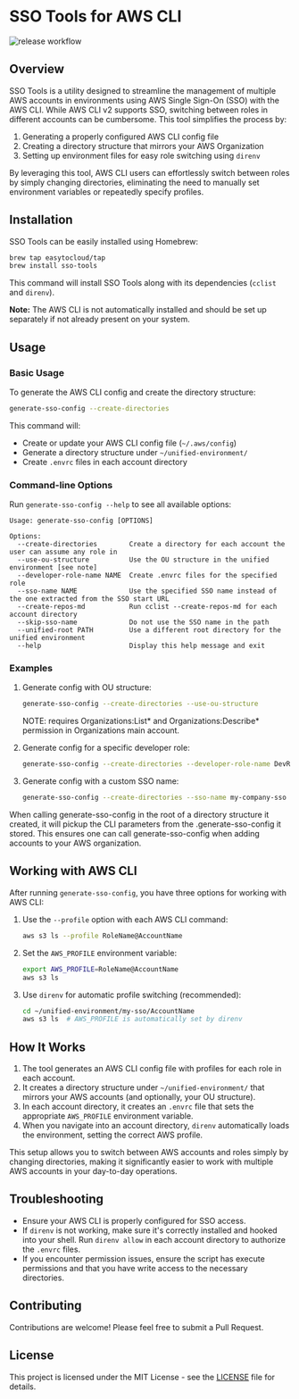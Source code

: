 # SSO Tools for AWS CLI

![release workflow](https://github.com/easytocloud/sso-tools/actions/workflows/release.yml/badge.svg)

## Overview

SSO Tools is a utility designed to streamline the management of multiple AWS accounts in environments using AWS Single Sign-On (SSO) with the AWS CLI. While AWS CLI v2 supports SSO, switching between roles in different accounts can be cumbersome. This tool simplifies the process by:

1. Generating a properly configured AWS CLI config file
2. Creating a directory structure that mirrors your AWS Organization
3. Setting up environment files for easy role switching using `direnv`

By leveraging this tool, AWS CLI users can effortlessly switch between roles by simply changing directories, eliminating the need to manually set environment variables or repeatedly specify profiles.

## Installation

SSO Tools can be easily installed using Homebrew:

```bash
brew tap easytocloud/tap
brew install sso-tools
```

This command will install SSO Tools along with its dependencies (`cclist` and `direnv`).

**Note:** The AWS CLI is not automatically installed and should be set up separately if not already present on your system.

## Usage

### Basic Usage

To generate the AWS CLI config and create the directory structure:

```bash
generate-sso-config --create-directories
```

This command will:
- Create or update your AWS CLI config file (`~/.aws/config`)
- Generate a directory structure under `~/unified-environment/`
- Create `.envrc` files in each account directory

### Command-line Options

Run `generate-sso-config --help` to see all available options:

```
Usage: generate-sso-config [OPTIONS]

Options:
  --create-directories        Create a directory for each account the user can assume any role in
  --use-ou-structure          Use the OU structure in the unified environment [see note]
  --developer-role-name NAME  Create .envrc files for the specified role
  --sso-name NAME             Use the specified SSO name instead of the one extracted from the SSO start URL
  --create-repos-md           Run cclist --create-repos-md for each account directory
  --skip-sso-name             Do not use the SSO name in the path
  --unified-root PATH         Use a different root directory for the unified environment
  --help                      Display this help message and exit
```

### Examples

1. Generate config with OU structure:
   ```bash
   generate-sso-config --create-directories --use-ou-structure
   ```
   NOTE: requires Organizations:List* and Organizations:Describe* permission in Organizations main account.

2. Generate config for a specific developer role:
   ```bash
   generate-sso-config --create-directories --developer-role-name DevRole
   ```

3. Generate config with a custom SSO name:
   ```bash
   generate-sso-config --create-directories --sso-name my-company-sso
   ```
When calling generate-sso-config in the root of a directory structure it created,
it will pickup the CLI parameters from the .generate-sso-config it stored.
This ensures one can call generate-sso-config when adding accounts to your AWS organization.

## Working with AWS CLI

After running `generate-sso-config`, you have three options for working with AWS CLI:

1. Use the `--profile` option with each AWS CLI command:
   ```bash
   aws s3 ls --profile RoleName@AccountName
   ```

2. Set the `AWS_PROFILE` environment variable:
   ```bash
   export AWS_PROFILE=RoleName@AccountName
   aws s3 ls
   ```

3. Use `direnv` for automatic profile switching (recommended):
   ```bash
   cd ~/unified-environment/my-sso/AccountName
   aws s3 ls  # AWS_PROFILE is automatically set by direnv
   ```

## How It Works

1. The tool generates an AWS CLI config file with profiles for each role in each account.
2. It creates a directory structure under `~/unified-environment/` that mirrors your AWS accounts (and optionally, your OU structure).
3. In each account directory, it creates an `.envrc` file that sets the appropriate `AWS_PROFILE` environment variable.
4. When you navigate into an account directory, `direnv` automatically loads the environment, setting the correct AWS profile.

This setup allows you to switch between AWS accounts and roles simply by changing directories, making it significantly easier to work with multiple AWS accounts in your day-to-day operations.

## Troubleshooting

- Ensure your AWS CLI is properly configured for SSO access.
- If `direnv` is not working, make sure it's correctly installed and hooked into your shell. Run `direnv allow` in each account directory to authorize the `.envrc` files.
- If you encounter permission issues, ensure the script has execute permissions and that you have write access to the necessary directories.

## Contributing

Contributions are welcome! Please feel free to submit a Pull Request.

## License

This project is licensed under the MIT License - see the [LICENSE](LICENSE) file for details.

